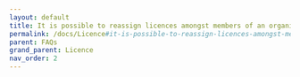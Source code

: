 ```yaml
---
layout: default
title: It is possible to reassign licences amongst members of an organisation?
permalink: /docs/Licence#it-is-possible-to-reassign-licences-amongst-members-of-an-organisation
parent: FAQs
grand_parent: Licence
nav_order: 2
---
```

